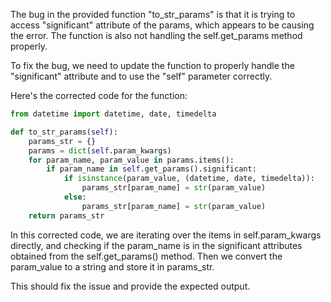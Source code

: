 The bug in the provided function "to_str_params" is that it is trying to access "significant" attribute of the params, which appears to be causing the error. The function is also not handling the self.get_params method properly.

To fix the bug, we need to update the function to properly handle the "significant" attribute and to use the "self" parameter correctly.

Here's the corrected code for the function:

```python
from datetime import datetime, date, timedelta

def to_str_params(self):
    params_str = {}
    params = dict(self.param_kwargs)
    for param_name, param_value in params.items():
        if param_name in self.get_params().significant:
            if isinstance(param_value, (datetime, date, timedelta)):
                params_str[param_name] = str(param_value)
            else:
                params_str[param_name] = str(param_value)
    return params_str
```

In this corrected code, we are iterating over the items in self.param_kwargs directly, and checking if the param_name is in the significant attributes obtained from the self.get_params() method. Then we convert the param_value to a string and store it in params_str.

This should fix the issue and provide the expected output.